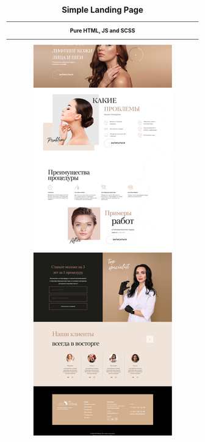 <h2 align='center'>Simple Landing Page</h2>
<hr>
<div align='center'><b>Pure HTML, JS and SCSS</b></div>
<hr>
<div align='center'>
<img src='metadata/screenshot.png'>
</div>